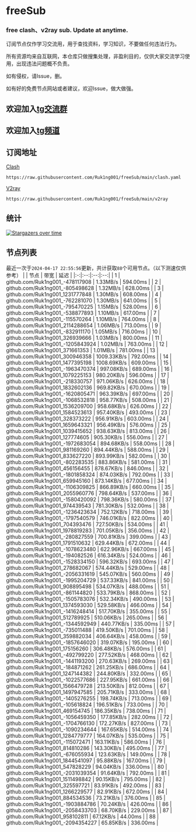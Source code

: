# freeSub
### free clash、v2ray sub. Update at anytime.

订阅节点仅作学习交流用，用于查找资料，学习知识，不要做任何违法行为。

所有资源均来自互联网，本仓库只做搜集处理，非盈利目的，仅供大家交流学习使用，出现违法问题概不负责。

如有侵权，请Issue，删。

如有好的免费节点网站或者建议，欢迎Issue，做大做强。

## 欢迎加入[tg交流群](https://t.me/+-e-b04EE5Cw2NmU1)
## 欢迎加入[tg频道](https://t.me/Ruk1ng001)

## 订阅地址
[Clash](https://raw.githubusercontent.com/Ruk1ng001/freeSub/main/clash.yaml)
```
https://raw.githubusercontent.com/Ruk1ng001/freeSub/main/clash.yaml
```
[V2ray](https://raw.githubusercontent.com/Ruk1ng001/freeSub/main/v2ray)
```
https://raw.githubusercontent.com/Ruk1ng001/freeSub/main/v2ray
```

## 统计

[![Stargazers over time](https://starchart.cc/Ruk1ng001/freeSub.svg)](https://starchart.cc/Ruk1ng001/freeSub)

## 节点列表

最近一次于`2024-04-17 22:55:56`更新，共计获取`88`个可用节点。（以下测速仅供参考）
|  | 节点 | 带宽 | 延迟 |
|:-:|:--:|:--:|:--:|
 | 1 | github.com/Ruk1ng001_-478117908 | 1.33MB/s | 594.00ms |
 | 2 | github.com/Ruk1ng001_-805498628 | 1.32MB/s | 628.00ms |
 | 3 | github.com/Ruk1ng001_1231777848 | 1.30MB/s | 608.00ms |
 | 4 | github.com/Ruk1ng001_-762281070 | 1.30MB/s | 641.00ms |
 | 5 | github.com/Ruk1ng001_-795470225 | 1.15MB/s | 528.00ms |
 | 6 | github.com/Ruk1ng001_-538877893 | 1.10MB/s | 617.00ms |
 | 7 | github.com/Ruk1ng001_-115570264 | 1.10MB/s | 764.00ms |
 | 8 | github.com/Ruk1ng001_2114288654 | 1.06MB/s | 713.00ms |
 | 9 | github.com/Ruk1ng001_-832911170 | 1.05MB/s | 716.00ms |
 | 10 | github.com/Ruk1ng001_326939666 | 1.03MB/s | 800.00ms |
 | 11 | github.com/Ruk1ng001_-1205843924 | 1.02MB/s | 763.00ms |
 | 12 | github.com/Ruk1ng001_371661353 | 1.01MB/s | 781.00ms |
 | 13 | github.com/Ruk1ng001_300946358 | 1009.33KB/s | 792.00ms |
 | 14 | github.com/Ruk1ng001_1477395198 | 1008.69KB/s | 609.00ms |
 | 15 | github.com/Ruk1ng001_-1963470374 | 997.08KB/s | 689.00ms |
 | 16 | github.com/Ruk1ng001_1079225153 | 980.20KB/s | 596.00ms |
 | 17 | github.com/Ruk1ng001_-218330757 | 971.06KB/s | 626.00ms |
 | 18 | github.com/Ruk1ng001_1832602136 | 969.82KB/s | 670.00ms |
 | 19 | github.com/Ruk1ng001_-1620805471 | 963.39KB/s | 697.00ms |
 | 20 | github.com/Ruk1ng001_-1068532818 | 958.77KB/s | 508.00ms |
 | 21 | github.com/Ruk1ng001_1536209700 | 958.68KB/s | 626.00ms |
 | 22 | github.com/Ruk1ng001_1584523613 | 957.40KB/s | 493.00ms |
 | 23 | github.com/Ruk1ng001_328373222 | 956.91KB/s | 603.00ms |
 | 24 | github.com/Ruk1ng001_1659643321 | 956.49KB/s | 576.00ms |
 | 25 | github.com/Ruk1ng001_1039415652 | 938.63KB/s | 813.00ms |
 | 26 | github.com/Ruk1ng001_127774605 | 905.30KB/s | 556.00ms |
 | 27 | github.com/Ruk1ng001_-1972683054 | 894.68KB/s | 558.00ms |
 | 28 | github.com/Ruk1ng001_981169260 | 894.44KB/s | 588.00ms |
 | 29 | github.com/Ruk1ng001_833627220 | 893.99KB/s | 582.00ms |
 | 30 | github.com/Ruk1ng001_-802283535 | 883.86KB/s | 581.00ms |
 | 31 | github.com/Ruk1ng001_456156455 | 878.67KB/s | 846.00ms |
 | 32 | github.com/Ruk1ng001_-1801858324 | 874.03KB/s | 792.00ms |
 | 33 | github.com/Ruk1ng001_659945160 | 873.14KB/s | 677.00ms |
 | 34 | github.com/Ruk1ng001_-1106309825 | 866.89KB/s | 660.00ms |
 | 35 | github.com/Ruk1ng001_2055960776 | 798.64KB/s | 537.00ms |
 | 36 | github.com/Ruk1ng001_-1580420092 | 798.36KB/s | 580.00ms |
 | 37 | github.com/Ruk1ng001_974439543 | 781.30KB/s | 532.00ms |
 | 38 | github.com/Ruk1ng001_-1236423634 | 752.12KB/s | 718.00ms |
 | 39 | github.com/Ruk1ng001_-1797540579 | 746.01KB/s | 822.00ms |
 | 40 | github.com/Ruk1ng001_704393476 | 727.50KB/s | 534.00ms |
 | 41 | github.com/Ruk1ng001_1978819283 | 701.05KB/s | 356.00ms |
 | 42 | github.com/Ruk1ng001_-280827559 | 700.81KB/s | 399.00ms |
 | 43 | github.com/Ruk1ng001_1791510632 | 629.44KB/s | 672.00ms |
 | 44 | github.com/Ruk1ng001_-1078623480 | 622.96KB/s | 667.00ms |
 | 45 | github.com/Ruk1ng001_-194082526 | 616.34KB/s | 524.00ms |
 | 46 | github.com/Ruk1ng001_-1528334150 | 596.32KB/s | 693.00ms |
 | 47 | github.com/Ruk1ng001_278682067 | 574.44KB/s | 529.00ms |
 | 48 | github.com/Ruk1ng001_-2056331619 | 545.07KB/s | 560.00ms |
 | 49 | github.com/Ruk1ng001_-1995204729 | 537.33KB/s | 841.00ms |
 | 50 | github.com/Ruk1ng001_908895498 | 534.07KB/s | 488.00ms |
 | 51 | github.com/Ruk1ng001_-861144820 | 533.79KB/s | 868.00ms |
 | 52 | github.com/Ruk1ng001_-1505783076 | 532.34KB/s | 490.00ms |
 | 53 | github.com/Ruk1ng001_1374593030 | 529.58KB/s | 466.00ms |
 | 54 | github.com/Ruk1ng001_-1416248414 | 517.70KB/s | 355.00ms |
 | 55 | github.com/Ruk1ng001_512789925 | 510.06KB/s | 265.00ms |
 | 56 | github.com/Ruk1ng001_-1344592949 | 440.77KB/s | 335.00ms |
 | 57 | github.com/Ruk1ng001_-735011488 | 419.50KB/s | 701.00ms |
 | 58 | github.com/Ruk1ng001_359882034 | 406.64KB/s | 458.00ms |
 | 59 | github.com/Ruk1ng001_-1857646020 | 319.07KB/s | 195.00ms |
 | 60 | github.com/Ruk1ng001_175156260 | 306.48KB/s | 576.00ms |
 | 61 | github.com/Ruk1ng001_-492799220 | 277.52KB/s | 468.00ms |
 | 62 | github.com/Ruk1ng001_-1441193200 | 270.63KB/s | 269.00ms |
 | 63 | github.com/Ruk1ng001_-184871262 | 261.25KB/s | 686.00ms |
 | 64 | github.com/Ruk1ng001_1247144382 | 244.80KB/s | 332.00ms |
 | 65 | github.com/Ruk1ng001_-1022577686 | 227.95KB/s | 661.00ms |
 | 66 | github.com/Ruk1ng001_1566479728 | 213.50KB/s | 812.00ms |
 | 67 | github.com/Ruk1ng001_1497947585 | 205.71KB/s | 333.00ms |
 | 68 | github.com/Ruk1ng001_-1405276255 | 198.74KB/s | 713.00ms |
 | 69 | github.com/Ruk1ng001_-105618824 | 196.51KB/s | 733.00ms |
 | 70 | github.com/Ruk1ng001_469154745 | 186.35KB/s | 738.00ms |
 | 71 | github.com/Ruk1ng001_-1056459350 | 177.85KB/s | 282.00ms |
 | 72 | github.com/Ruk1ng001_-1704766130 | 172.27KB/s | 827.00ms |
 | 73 | github.com/Ruk1ng001_-1090234644 | 167.65KB/s | 514.00ms |
 | 74 | github.com/Ruk1ng001_1284779777 | 164.07KB/s | 535.00ms |
 | 75 | github.com/Ruk1ng001_-115072471 | 163.11KB/s | 586.00ms |
 | 76 | github.com/Ruk1ng001_814810286 | 143.30KB/s | 495.00ms |
 | 77 | github.com/Ruk1ng001_-676055934 | 123.63KB/s | 149.00ms |
 | 78 | github.com/Ruk1ng001_1844541097 | 95.88KB/s | 167.00ms |
 | 79 | github.com/Ruk1ng001_547828229 | 94.04KB/s | 336.00ms |
 | 80 | github.com/Ruk1ng001_-2031039354 | 91.64KB/s | 792.00ms |
 | 81 | github.com/Ruk1ng001_1511498842 | 90.15KB/s | 795.00ms |
 | 82 | github.com/Ruk1ng001_325597721 | 83.91KB/s | 492.00ms |
 | 83 | github.com/Ruk1ng001_1266229577 | 82.91KB/s | 672.00ms |
 | 84 | github.com/Ruk1ng001_884534536 | 73.21KB/s | 376.00ms |
 | 85 | github.com/Ruk1ng001_-1903884786 | 70.24KB/s | 426.00ms |
 | 86 | github.com/Ruk1ng001_-2058433703 | 68.70KB/s | 229.00ms |
 | 87 | github.com/Ruk1ng001_958102811 | 67.12KB/s | 44.00ms |
 | 88 | github.com/Ruk1ng001_-2094354227 | 65.85KB/s | 336.00ms |

